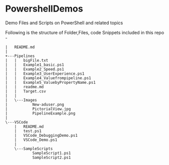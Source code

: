 # PowershellDemos

Demo Files and Scripts on PowerShell and related topics

Following is the structure of Folder,Files, code Snippets included in this repo -

```
|   README.md
|
+---Pipelines
|   |   bigFile.txt
|   |   Example1_basic.ps1
|   |   Example2_Speed.ps1
|   |   Example3_UserExperience.ps1
|   |   Example4_Valuefrompipeline.ps1
|   |   Example5_ValuebyPropertyName.ps1
|   |   readme.md
|   |   Target.csv
|   |
|   \---Images
|           New-aduser.png
|           PictorialView.jpg
|           PipelineExample.png
|
\---VSCode
    |   README.md
    |   test.ps1
    |   VSCode_DebuggingDemo.ps1
    |   VSCode_Demo.ps1
    |
    \---SampleScripts
            SampleScript1.ps1
            SampleScript2.ps1
```
